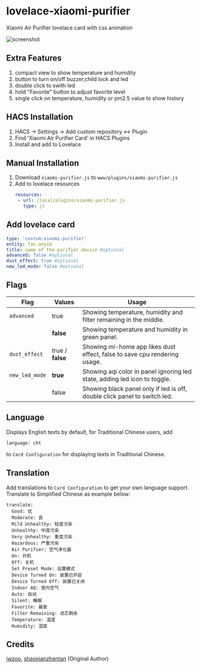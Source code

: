 # lovelace-xiaomi-purifier
Xiaomi Air Purifier lovelace card with css animation

![screenshot](https://user-images.githubusercontent.com/73251414/136708653-04b76202-5a67-446b-93d8-e544c0b6feb5.png)

## Extra Features
1. compact view to show temperature and humidity 
2. button to turn on/off buzzer,child lock and led
3. double click to swith led 
4. hold "Favorite" button to adjust favorite level
5. single click on temperature, humidity or pm2.5 value to show history

## HACS Installation
1. HACS -> Settings -> Add custom repository <-> Plugin
2. Find 'Xiaomi Air Purifier Card' in HACS Plugins
3. Install and add to Lovelace
			
## Manual Installation
1. Download `xiaomi-purifier.js` to `www/plugins/xiaomi-purifier.js`
1. Add to lovelace resources
   ``` yaml
   resources:
    - url: /local/plugins/xiaomi-purifier.js
      type: js
   ```
## Add lovelace card 
  ``` yaml
  type: 'custom:xiaomi-purifier'
  entity: fan.anyid
  title: name of the purifier device #optional
  advanced: false #optional
  dust_effect: true #optional
  new_led_mode: false #optional
  ```
  
## Flags
| Flag                     | Values                             | Usage                                                                     |
|--------------------------|------------------------------------|---------------------------------------------------------------------------|
| `advanced`               | true                               | Showing temperature, humidity and filter remaining in the middle.         |
|                          | **false**                          | Showing temperature and humidity in green panel.                          |
| `dust_effect`            | true / **false**                   | Showing mi-home app likes dust effect, false to save cpu rendering usage. |
| `new_led_mode`           | **true**                           | Showing aqi color in panel ignoring led state, adding led icon to toggle. |
|                          | false                              | Showing black panel only if led is off, double click panel to switch led. |

## Language
Displays English texts by default, for Traditional Chinese users, add 
```
language: cht
``` 
to `Card Configuration` for displaying texts in Traditional Chinese.

## Translation
Add translations to `Card Configuration` to get your own language support. Translate to Simplified Chinese as example below:
``` 
translate:
  Good: 优
  Moderate: 良
  Mild Unhealthy: 轻度污染
  Unhealthy: 中度污染
  Very Unhealthy: 重度污染
  Hazardous: 严重污染
  Air Purifier: 空气净化器
  On: 开机
  Off: 关机
  Set Preset Mode: 设置模式
  Device Turned On: 装置已开启
  Device Turned Off: 装置已关闭
  Indoor AQ: 室内空气
  Auto: 自动
  Silent: 睡眠
  Favorite: 最爱
  Filter Remaining: 滤芯剩余
  Temperature: 温度
  Humidity: 湿度

```


## Credits
[iwzoo](https://github.com/iwzoo/lovelace-xiaomi-purifier), 
[shaonianzhentan](https://github.com/shaonianzhentan/lovelace-air-filter) (Original Author)
